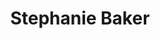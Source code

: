 ---
title: Stephanie Baker
qrcode: data:image/png;base64,iVBORw0KGgoAAAANSUhEUgAAAQAAAAEAAQMAAABmvDolAAAABlBMVEX///8AAABVwtN&#43;AAAB/UlEQVR42uyZPZLrIBCEW0VAyBE4CjfTz804CkcgJKDUr2aQd&#43;VXjjbyUJrALuPPAdKo6R7jqaee&#43;lttJNmQXAV8BVlWBFnjXACApQEIZWFNrsUdIV9f2AEcebTIHsrqa3IsWw&#43;ZLBYBWQICXcMKswA7IlnRPdlnBLQnI8cjleF59A9N&#43;&#43;2A6kPMr55s8egfBOTLgVEvALrND5L&#43;5YC0nGo1KfImnafbLJMBPXBHzEDcfU0kTwQutyfLAoCOdJACiD7Ac3fMp&#43;duCnDk6ZlJXeq&#43;bPz5ZAZQrWaBnKhNjqS4A4n6NhEA6nWQOprcWxVGkXdTAELehnegbJNl&#43;e92WwA2V7FCNyXGVDrUUfQBlgA4ZnmWXMXWQpaWczWdv/ZgEgCBpy/ooeAS83EdjAHA1pC63M1AEXP9ya1pTQBqQ6&#43;DVXz1Qd2tMUCVWfLAOrjTVfCucjMAKiCafNT&#43;cCRW&#43;FtKMgKI/rFGNl1ZKPoQd1OAvPiSNMpBpwdysL5Pcr4fcFUcqbjRpUkSjYd669skZwbglfV&#43;PFFZOnD6Ygr4HR5qT0qw6&#43;EeH2wA1wzE1WGoRR/UptIUcM2jxIrKwSr6oFORKYHMGk&#43;vZ9HB&#43;uE6GAEkN1SMefW7M7cAjNyQ7tMD/QvBFnANDxHKlQ7EKSy33D0F8NRTT73XvwAAAP//dN7vuvmKSP4AAAAASUVORK5CYII=
index: false
private: true
---